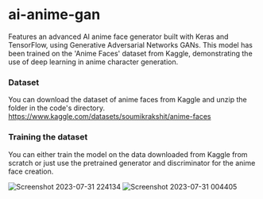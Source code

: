 # ai-anime-gan
Features an advanced AI anime face generator built with Keras and TensorFlow, using Generative Adversarial Networks GANs. This model has been trained on the 'Anime Faces' dataset from Kaggle, demonstrating the use of deep learning in anime character generation.

### Dataset

You can download the dataset of anime faces from Kaggle and unzip the folder in the code's directory. 
https://www.kaggle.com/datasets/soumikrakshit/anime-faces

### Training the dataset

You can either train the model on the data downloaded from Kaggle from scratch or just use the pretrained generator and discriminator for the anime face creation.

![Screenshot 2023-07-31 224134](https://github.com/dark-coder12/ai-anime-gan/assets/82564549/04609de3-5163-4c9f-a0c2-190c71f13824)
![Screenshot 2023-07-31 004405](https://github.com/dark-coder12/ai-anime-gan/assets/82564549/d8421d7c-b4e7-416e-81ad-f118761216a1)
